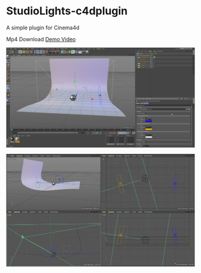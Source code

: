 # StudioLights-c4dplugin
A simple plugin for Cinema4d

Mp4 Download
[Demo Video](https://github.com/tucci/StudioLights-c4dplugin/blob/master/demo_vid.mp4)

![Object Screenshot](sample_screenshot.png)

![Stage Spline](stage_editing.gif)

